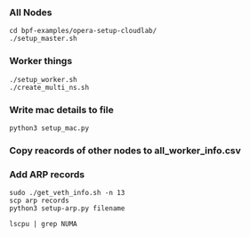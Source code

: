 ### All Nodes
```
cd bpf-examples/opera-setup-cloudlab/
./setup_master.sh
```

### Worker things
```
./setup_worker.sh
./create_multi_ns.sh
```

### Write mac details to file
```
python3 setup_mac.py
```

### Copy reacords of other nodes to all_worker_info.csv

### Add ARP records
```
sudo ./get_veth_info.sh -n 13
scp arp records
python3 setup-arp.py filename
```

```
lscpu | grep NUMA
```